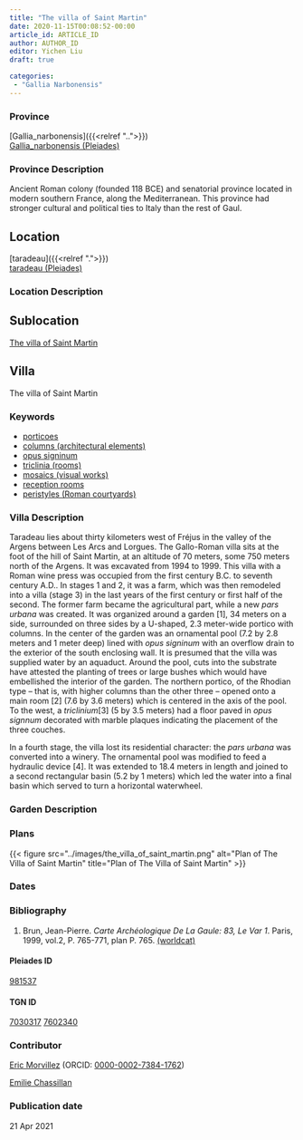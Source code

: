 ```yaml
---
title: "The villa of Saint Martin"
date: 2020-11-15T00:08:52-00:00
article_id: ARTICLE_ID
author: AUTHOR_ID
editor: Yichen Liu
draft: true

categories:
 - "Gallia Narbonensis"
---
```


### Province

[Gallia_narbonensis]({{<relref "..">}}) \
[Gallia_narbonensis (Pleiades)](https://pleiades.stoa.org/places/981537)

### Province Description

Ancient Roman colony (founded 118 BCE) and senatorial province located in modern southern France, along the Mediterranean. This province had stronger cultural and political ties to Italy than the rest of Gaul.

## Location

[taradeau]({{<relref ".">}}) \
[taradeau (Pleiades)](https://pleiades.stoa.org/places/452090055)

### Location Description

<!--### Location Description-->

<!-- LEAVE THIS BLANK FOR NOW -->

## Sublocation

[The villa of Saint Martin](#)

<!--### Sublocation Description-->

<!-- DESCRIPTION -->

## Villa

The villa of Saint Martin



### Keywords

- [porticoes](http://vocab.getty.edu/page/aat/300004145)
- [columns (architectural elements)](http://vocab.getty.edu/page/aat/300001571)
- [opus signinum](http://vocab.getty.edu/page/aat/300379969)
- [triclinia (rooms)](http://vocab.getty.edu/page/aat/300004359)
- [mosaics (visual works)](http://vocab.getty.edu/page/aat/300015342)
- [reception rooms](http://vocab.getty.edu/page/aat/300077176)
- [peristyles (Roman courtyards)](http://vocab.getty.edu/page/aat/300004029)





### Villa Description

Taradeau lies about thirty kilometers west of Fréjus in the valley of the Argens between Les Arcs and Lorgues.  The Gallo-Roman villa sits at the foot of the hill of Saint Martin, at an altitude of 70 meters, some 750 meters north of the Argens.  It was excavated from 1994 to 1999.  This villa with a Roman wine press was occupied from the first century B.C. to seventh century A.D.. In stages 1 and 2, it was a farm, which was then remodeled into a villa (stage 3)  in the last years of the first century or first half of the second.  The former farm became the agricultural part, while a new *pars urbana* was created.  It was organized around a garden [1], 34 meters on a side,  surrounded on three sides by a U-shaped, 2.3 meter-wide portico with columns.  In the center of the garden was an ornamental pool (7.2 by 2.8 meters and 1 meter deep) lined with *opus signinum* with an overflow drain to the exterior of the south enclosing wall.  It is presumed that the villa was supplied water by an aquaduct.  Around the pool, cuts into the substrate have attested the planting of trees or large bushes which would have embellished the interior of the garden.    The northern portico, of the Rhodian type – that is, with higher columns than the other three – opened onto a main room [2] (7.6 by 3.6 meters) which is centered in the axis of the pool.  To the west, a *triclinium*[3] (5 by 3.5 meters) had a floor paved in *opus signnum* decorated with marble plaques indicating the placement of the three couches.  

In a fourth stage, the villa lost its residential character: the *pars urbana* was converted into a winery.  The ornamental pool was modified to feed a hydraulic device [4]. It was extended to 18.4 meters in length and joined to a second rectangular basin (5.2 by 1 meters) which led the water into a final basin which served to turn a horizontal waterwheel.



### Garden Description




### Plans


{{< figure src="../images/the_villa_of_saint_martin.png" alt="Plan of The Villa of Saint Martin" title="Plan of The Villa of Saint Martin" >}}



### Dates





### Bibliography

1.  Brun, Jean-Pierre. *Carte Archéologique De La Gaule: 83, Le Var 1*. Paris, 1999, vol.2, P. 765-771, plan P. 765. [(worldcat)](http://www.worldcat.org/oclc/1074683092)


#### Pleiades ID

[981537](https://pleiades.stoa.org/places/981537)

#### TGN ID

[7030317](http://vocab.getty.edu/page/tgn/7030317)
[7602340](http://vocab.getty.edu/page/tgn/7602340)

### Contributor

[Eric Morvillez](link) (ORCID: [0000-0002-7384-1762](https://orcid.org/0000-0002-7384-1762))

[Emilie Chassillan](link)
### Publication date


21 Apr 2021

<!--### Related articles-->

<!-- Links to other related articles. Leave blank for now -->